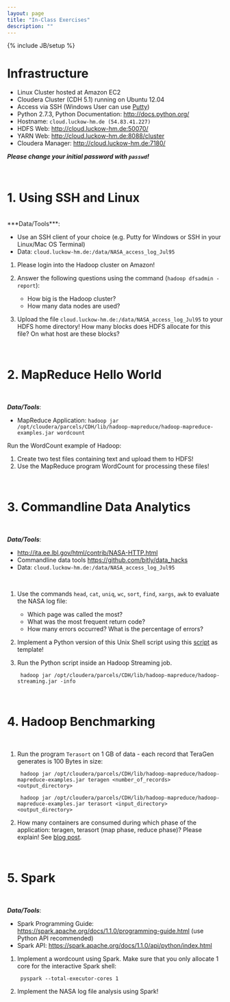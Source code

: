 ```yaml
---
layout: page
title: "In-Class Exercises"
description: ""
---
```

{% include JB/setup %}



# Infrastructure

* Linux Cluster hosted at Amazon EC2
* Cloudera Cluster (CDH 5.1) running on Ubuntu 12.04
* Access via SSH (Windows User can use [Putty](http://www.chiark.greenend.org.uk/~sgtatham/putty/download.html))
* Python 2.7.3, Python Documentation: <http://docs.python.org/>
* Hostname: `cloud.luckow-hm.de (54.83.41.227)`
* HDFS Web: <http://cloud.luckow-hm.de:50070/>
* YARN Web: <http://cloud.luckow-hm.de:8088/cluster>
* Cloudera Manager: <http://cloud.luckow-hm.de:7180/>

***Please change your initial password with `passwd`!***

<br/>

# 1. Using SSH and Linux
<br/>
***Data/Tools***:

* Use an SSH client of your choice (e.g. Putty for Windows or SSH in your Linux/Mac OS Terminal)
* Data: `cloud.luckow-hm.de:/data/NASA_access_log_Jul95`


1. Please login into the Hadoop cluster on Amazon!

1. Answer the following questions using the command (`hadoop dfsadmin -report`):
    * How big is the Hadoop cluster?
    * How many data nodes are used?
    		
1. Upload the file `cloud.luckow-hm.de:/data/NASA_access_log_Jul95` to your HDFS home directory! How many blocks does HDFS allocate for this file? On what host are these blocks?

<br/>

# 2. MapReduce Hello World

<br/>

***Data/Tools***:

* MapReduce Application: `hadoop jar /opt/cloudera/parcels/CDH/lib/hadoop-mapreduce/hadoop-mapreduce-examples.jar wordcount`

Run the WordCount example of Hadoop:

1. Create two test files containing text and upload them to HDFS!
1. Use the MapReduce program WordCount for processing these files!

<br/> 

# 3. Commandline Data Analytics

<br/>  

***Data/Tools***:

* <http://ita.ee.lbl.gov/html/contrib/NASA-HTTP.html>
* Commandline data tools <https://github.com/bitly/data_hacks>
* Data: `cloud.luckow-hm.de:/data/NASA_access_log_Jul95`

<br/> 

1. Use the commands `head`, `cat`, `uniq`, `wc`, `sort`, `find`, `xargs`, `awk` to evaluate the NASA log file:

    * Which page was called the most?
    * What was the most frequent return code?
    * How many errors occurred? What is the percentage of errors?
    
 
2. Implement a Python version of this Unix Shell script using this [script](src/map_reduce.py) as template!


3. Run the Python script inside an Hadoop Streaming job.

        hadoop jar /opt/cloudera/parcels/CDH/lib/hadoop-mapreduce/hadoop-streaming.jar -info 

<br/>

# 4. Hadoop Benchmarking

<br/>  

1. Run the program `Terasort` on 1 GB of data - each record that TeraGen generates is 100 Bytes in size:

        hadoop jar /opt/cloudera/parcels/CDH/lib/hadoop-mapreduce/hadoop-mapreduce-examples.jar teragen <number_of_records> <output_directory>

        hadoop jar /opt/cloudera/parcels/CDH/lib/hadoop-mapreduce/hadoop-mapreduce-examples.jar terasort <input_directory> <output_directory>

1. How many containers are consumed during which phase of the application: teragen, terasort (map phase, reduce phase)? Please explain! See [blog post](http://blog.cloudera.com/blog/2014/04/apache-hadoop-yarn-avoiding-6-time-consuming-gotchas/).

<br/>  

# 5. Spark

<br/>  

***Data/Tools***:

* Spark Programming Guide: <https://spark.apache.org/docs/1.1.0/programming-guide.html> (use Python API recommended)
* Spark API: <https://spark.apache.org/docs/1.1.0/api/python/index.html>

1. Implement a wordcount using Spark. Make sure that you only allocate 1 core for the interactive Spark shell:

        pyspark --total-executor-cores 1
        
        
2. Implement the NASA log file analysis using Spark!        



